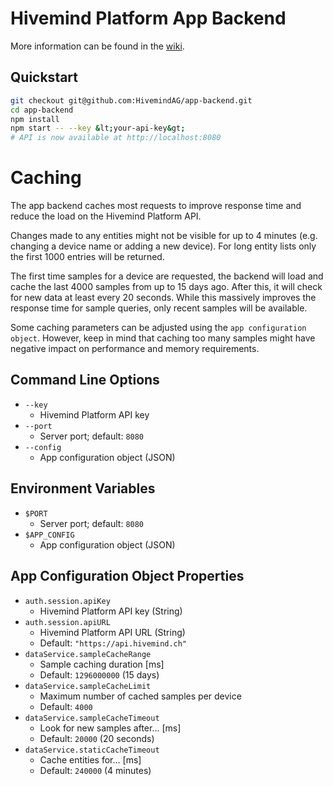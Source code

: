 # Hivemind Platform App Backend

More information can be found in the [wiki](https://github.com/HivemindAG/app-backend/wiki).

## Quickstart


```bash
git checkout git@github.com:HivemindAG/app-backend.git
cd app-backend
npm install
npm start -- --key &lt;your-api-key&gt;
# API is now available at http://localhost:8080
```

# Caching

The app backend caches most requests to improve response time and reduce the load on the Hivemind Platform API.

Changes made to any entities might not be visible for up to 4 minutes (e.g. changing a device name or adding a new device). For long entity lists only the first 1000 entries will be returned.

The first time samples for a device are requested, the backend will load and cache the last 4000 samples from up to 15 days ago. After this, it will check for new data at least every 20 seconds. While this massively improves the response time for sample queries, only recent samples will be available.

Some caching parameters can be adjusted using the `app configuration object`. However, keep in mind that caching too many samples might have negative impact on performance and memory requirements.

## Command Line Options

* `--key`
  * Hivemind Platform API key
* `--port`
  * Server port; default: `8080`
* `--config`
  * App configuration object (JSON)

## Environment Variables

* `$PORT`
  * Server port; default: `8080`
* `$APP_CONFIG`
  * App configuration object (JSON)

## App Configuration Object Properties

* `auth.session.apiKey`
  * Hivemind Platform API key (String)
* `auth.session.apiURL`
  * Hivemind Platform API URL (String)
  * Default: `"https://api.hivemind.ch"`
* `dataService.sampleCacheRange`
  * Sample caching duration [ms]
  * Default: `1296000000` (15 days)
* `dataService.sampleCacheLimit`
  * Maximum number of cached samples per device
  * Default: `4000`
* `dataService.sampleCacheTimeout`
  * Look for new samples after… [ms]
  * Default: `20000` (20 seconds)
* `dataService.staticCacheTimeout`
  * Cache entities for… [ms]
  * Default: `240000` (4 minutes)
